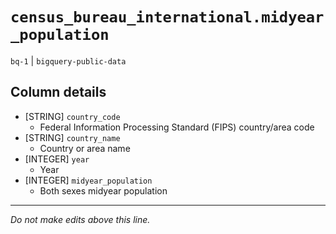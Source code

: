 # `census_bureau_international.midyear_population`
`bq-1` | `bigquery-public-data`

## Column details
* [STRING]    `country_code`
  - Federal Information Processing Standard (FIPS) country/area code
* [STRING]    `country_name`
  - Country or area name
* [INTEGER]   `year`
  - Year
* [INTEGER]   `midyear_population`
  - Both sexes midyear population

-------------------------------------------------------------------------------
*Do not make edits above this line.*
